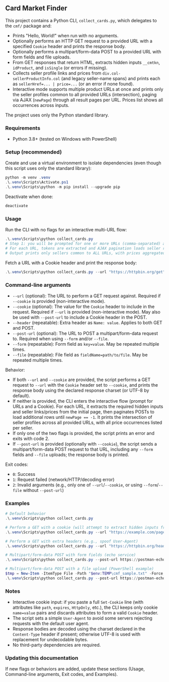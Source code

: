 ## Card Market Finder

This project contains a Python CLI, `collect_cards.py`, which delegates to the `cmf/` package and:

- Prints "Hello, World!" when run with no arguments.
- Optionally performs an HTTP GET request to a provided URL with a specified `Cookie` header and prints the response body.
- Optionally performs a multipart/form-data POST to a provided URL with form fields and file uploads.
- From GET responses that return HTML, extracts hidden inputs `__cmtkn`, `idProduct`, and `isSingle` (or errors if missing).
- Collects seller profile links and prices from `div.col-sellerProductInfo.col` (and legacy seller-name spans) and prints each as `sellerHref=... | price=...` (or an error if none found).
- Interactive mode supports multiple product URLs at once and prints only the seller profiles common to all provided URLs (intersection), paging via AJAX (`newPage`) through all result pages per URL. Prices list shows all occurrences across inputs.

The project uses only the Python standard library.

### Requirements

- Python 3.8+ (tested on Windows with PowerShell)

### Setup (recommended)

Create and use a virtual environment to isolate dependencies (even though this script uses only the standard library):

```powershell
python -m venv .venv
.\.venv\Scripts\Activate.ps1
.\.venv\Scripts\python -m pip install --upgrade pip
```

Deactivate when done:

```powershell
deactivate
```

### Usage

Run the CLI with no flags for an interactive multi-URL flow:

```powershell
.\.venv\Scripts\python collect_cards.py
# Step 1: you will be prompted for one or more URLs (comma-separated) and a Cookie header
# For each URL, tokens are extracted and AJAX pagination loads seller rows until newPage == -1
# Output prints only sellers common to ALL URLs, with prices aggregated per seller as a list
```

Fetch a URL with a Cookie header and print the response body:

```powershell
.\.venv\Scripts\python collect_cards.py --url "https://httpbin.org/get" --cookie "sessionid=abc123"
```

### Command-line arguments

- `--url` (optional): The URL to perform a GET request against. Required if `--cookie` is provided (non-interactive mode).
- `--cookie` (optional): The value for the `Cookie` header to include in the request. Required if `--url` is provided (non-interactive mode). May also be used with `--post-url` to include a Cookie header in the POST.
- `--header` (repeatable): Extra header as `Name: value`. Applies to both GET and POST.
- `--post-url` (optional): The URL to POST a multipart/form-data request to. Required when using `--form` and/or `--file`.
- `--form` (repeatable): Form field as `key=value`. May be repeated multiple times.
- `--file` (repeatable): File field as `fieldName=path/to/file`. May be repeated multiple times.

Behavior:
- If both `--url` and `--cookie` are provided, the script performs a GET request to `--url` with the `Cookie` header set to `--cookie`, and prints the response body using the declared response charset (or UTF-8 by default).
- If neither is provided, the CLI enters the interactive flow (prompt for URLs and a Cookie). For each URL, it extracts the required hidden inputs and seller links/prices from the initial page, then paginates POSTs to load additional rows until `newPage == -1`. It prints the intersection of seller profiles across all provided URLs, with all price occurrences listed per seller.
- If only one of the two flags is provided, the script prints an error and exits with code 2.
- If `--post-url` is provided (optionally with `--cookie`), the script sends a multipart/form-data POST request to that URL, including any `--form` fields and `--file` uploads; the response body is printed.

Exit codes:

- `0`: Success
- `1`: Request failed (network/HTTP/decoding error)
- `2`: Invalid arguments (e.g., only one of `--url`/`--cookie`, or using `--form`/`--file` without `--post-url`)

### Examples

```powershell
# Default behavior
.\.venv\Scripts\python collect_cards.py

# Perform a GET with a cookie (will attempt to extract hidden inputs from HTML)
.\.venv\Scripts\python collect_cards.py --url "https://example.com/page" --cookie "foo=bar"

# Perform a GET with extra headers (e.g., spoof User-Agent)
.\.venv\Scripts\python collect_cards.py --url "https://httpbin.org/headers" --cookie "foo=bar" --header "User-Agent: Mozilla/5.0"

# Multipart/form-data POST with form fields (echo service)
.\.venv\Scripts\python collect_cards.py --post-url https://postman-echo.com/post --form a=1 --form b=2

# Multipart/form-data POST with a file upload (PowerShell example)
$tmp = New-Item -ItemType File -Path "$env:TEMP\cmf_sample.txt" -Force; Set-Content -Path $tmp -Value "sample text"; \
.\.venv\Scripts\python collect_cards.py --post-url https://postman-echo.com/post --form note=hello --file upload=$tmp
```

### Notes

- Interactive cookie input: if you paste a full `Set-Cookie` line (with attributes like `path`, `expires`, `HttpOnly`, etc.), the CLI keeps only cookie `name=value` pairs and discards attributes to form a valid `Cookie` header.
- The script sets a simple `User-Agent` to avoid some servers rejecting requests with the default user agent.
- Response bodies are decoded using the charset declared in the `Content-Type` header if present; otherwise UTF-8 is used with replacement for undecodable bytes.
- No third-party dependencies are required.

### Updating this documentation

If new flags or behaviors are added, update these sections (Usage, Command-line arguments, Exit codes, and Examples).



